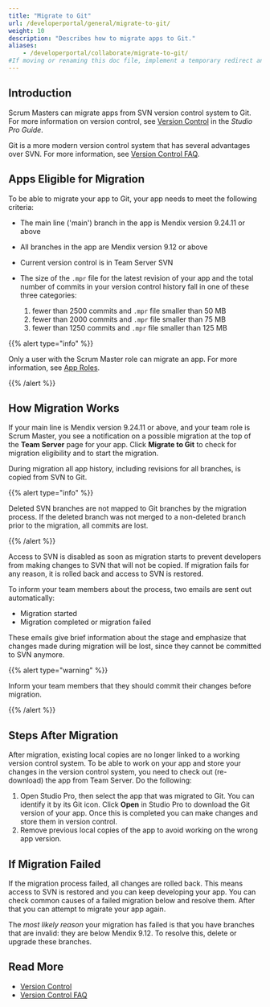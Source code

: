 ```yaml
---
title: "Migrate to Git"
url: /developerportal/general/migrate-to-git/
weight: 10
description: "Describes how to migrate apps to Git."
aliases:
    - /developerportal/collaborate/migrate-to-git/
#If moving or renaming this doc file, implement a temporary redirect and let the respective team know they should update the URL in the product. See Mapping to Products for more details. 
---
```


## Introduction

Scrum Masters can migrate apps from SVN version control system to Git. For more information on version control, see [Version Control](/refguide/version-control/) in the *Studio Pro Guide*. 

Git is a more modern version control system that has several advantages over SVN. For more information, see [Version Control FAQ](/refguide/version-control-faq/).

## Apps Eligible for Migration

To be able to migrate your app to Git, your app needs to meet the following criteria:

* The main line ('main') branch in the app is Mendix version 9.24.11 or above
* All branches in the app are Mendix version 9.12 or above
* Current version control is in Team Server SVN
* The size of the `.mpr` file for the latest revision of your app and the total number of commits in your version control history fall in one of these three categories:

    1. fewer than 2500 commits and `.mpr` file smaller than 50 MB
    2. fewer than 2000 commits and `.mpr` file smaller than 75 MB
    3. fewer than 1250 commits and `.mpr` file smaller than 125 MB

{{% alert type="info" %}}

Only a user with the Scrum Master role can migrate an app. For more information, see [App Roles](/developerportal/general/app-roles/). 

{{% /alert %}}

## How Migration Works

If your main line is Mendix version 9.24.11 or above, and your team role is Scrum Master, you see a notification on a possible migration at the top of the **Team Server** page for your app. Click **Migrate to Git** to check for migration eligibility and to start the migration.

During migration all app history, including revisions for all branches, is copied from SVN to Git. 

{{% alert type="info" %}}

Deleted SVN branches are not mapped to Git branches by the migration process. If the deleted branch was not merged to a non-deleted branch prior to the migration, all commits are lost.

{{% /alert %}}

Access to SVN is disabled as soon as migration starts to prevent developers from making changes to SVN that will not be copied. If migration fails for any reason, it is rolled back and access to SVN is restored.

To inform your team members about the process, two emails are sent out automatically:

* Migration started
* Migration completed or migration failed

These emails give brief information about the stage and emphasize that changes made during migration will be lost, since they cannot be committed to SVN anymore.

{{% alert type="warning" %}}

Inform your team members that they should commit their changes before migration.

{{% /alert %}}

## Steps After Migration

After migration, existing local copies are no longer linked to a working version control system. To be able to work on your app and store your changes in the version control system, you need to check out (re-download) the app from Team Server. Do the following:

1. Open Studio Pro, then select the app that was migrated to Git. You can identify it by its Git icon. Click **Open** in Studio Pro to download the Git version of your app. Once this is completed you can make changes and store them in version control.
2. Remove previous local copies of the app to avoid working on the wrong app version.

## If Migration Failed

If the migration process failed, all changes are rolled back. This means access to SVN is restored and you can keep developing your app.
You can check common causes of a failed migration below and resolve them. After that you can attempt to migrate your app again.

The *most likely reason* your migration has failed is that you have branches that are invalid: they are below Mendix 9.12. To resolve this, delete or upgrade these branches. 

## Read More

* [Version Control](/refguide/version-control/)
* [Version Control FAQ](/refguide/version-control-faq/)
